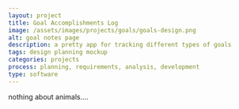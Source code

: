 ```yaml
---
layout: project
title: Goal Accomplishments Log
image: /assets/images/projects/goals/goals-design.png
alt: goal notes page
description: a pretty app for tracking different types of goals
tags: design planning mockup
categories: projects
process: planning, requirements, analysis, development
type: software
---
```



nothing about animals....